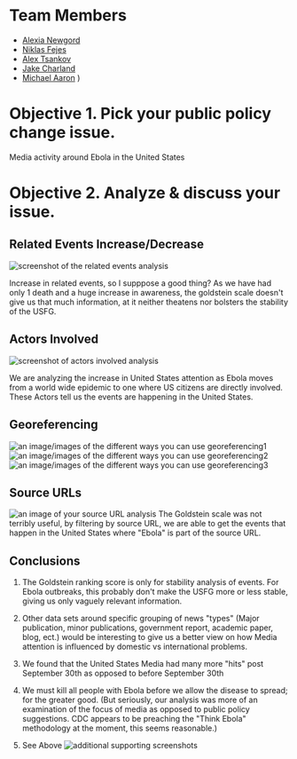 # Team Members

* [Alexia Newgord](https://github.com/alne4294)
* [Niklas Fejes](https://github.com/nfejes)
* [Alex Tsankov](https://github.com/antsankov)
* [Jake Charland](https://github.com/jakecharland)
* [Michael Aaron](https://github.com/develra)
)

# Objective 1. Pick your public policy change issue.

Media activity around Ebola in the United States

# Objective 2. Analyze & discuss your issue.

## Related Events Increase/Decrease

![screenshot of the related events analysis](https://www.dropbox.com/s/88p4suog8gq8s36/Screenshot%202014-10-12%2018.48.42.png?dl=1)

Increase in related events, so I supppose a good thing? As we have had only 1 death and a huge increase in awareness, the goldstein
scale doesn't give us that much information, at it neither theatens nor bolsters the stability of the USFG. 

## Actors Involved

![screenshot of actors involved analysis](https://www.dropbox.com/s/vvpk88o5vzihxzg/Screenshot%202014-10-12%2018.53.30.png?dl=1) 

We are analyzing the increase in United States attention as Ebola moves from a world wide epidemic to one where US citizens are directly involved.
These Actors tell us the events are happening in the United States.

## Georeferencing

![an image/images of the different ways you can use georeferencing1](https://www.dropbox.com/s/k6djsdo4ygrmso2/Screenshot%202014-10-12%2018.55.12.png?dl=1) 
![an image/images of the different ways you can use georeferencing2](https://www.dropbox.com/s/atdewgpl2kcbqqf/Screenshot%202014-10-12%2018.55.35.png?dl=1)
![an image/images of the different ways you can use georeferencing3](https://www.dropbox.com/s/97euljoey8sz34g/Screenshot%202014-10-12%2018.56.02.png?dl=1)


## Source URLs

![an image of your source URL analysis](https://www.dropbox.com/s/kefvna77q72nbfu/Screenshot%202014-10-12%2019.06.29.png?dl=1) 
The Goldstein scale was not terribly useful, by filtering by source URL, we are able to get the events that happen in the United States where "Ebola" is part
of the source URL.

## Conclusions

1. The Goldstein ranking score is only for stability analysis of events. For Ebola outbreaks, this probably don't make the USFG more or less stable, giving us only vaguely relevant information. 

2. Other data sets around specific grouping of news "types" (Major publication, minor publications, government report, academic paper, blog, ect.) would be interesting to give us a better view on how Media attention is influenced by domestic vs international problems.



1. We found that the United States Media had many more "hits" post September 30th as opposed to before September 30th

2. We must kill all people with Ebola before we allow the disease to spread; for the greater good. (But seriously, our analysis was more of an examination of the focus of media as opposed to public policy suggestions. CDC appears to be preaching the "Think Ebola" methodology at the moment, this seems reasonable.)

3. See Above
![additional supporting screenshots](image.png?raw=true)